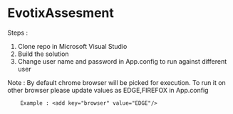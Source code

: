 # EvotixAssesment
Steps :
1. Clone repo in Microsoft Visual Studio
2. Build the solution
3. Change user name and password in App.config to run against different user

Note : By default chrome browser will be picked for execution. To run it on other browser please update values as EDGE,FIREFOX in App.config
        
        Example : <add key="browser" value="EDGE"/>

